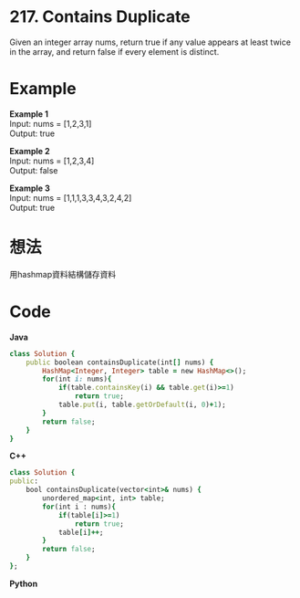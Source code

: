 # 217. Contains Duplicate
Given an integer array nums, return true if any value appears at least twice in the array, and return false if every element is distinct.

 
# Example
**Example 1**  
Input: nums = [1,2,3,1]  
Output: true  

**Example 2**  
Input: nums = [1,2,3,4]  
Output: false  

**Example 3**  
Input: nums = [1,1,1,3,3,4,3,2,4,2]  
Output: true  

# 想法
用hashmap資料結構儲存資料  

# Code
**Java**
```ruby
class Solution {
    public boolean containsDuplicate(int[] nums) {
        HashMap<Integer, Integer> table = new HashMap<>();
        for(int i: nums){
            if(table.containsKey(i) && table.get(i)>=1)
                return true;
            table.put(i, table.getOrDefault(i, 0)+1);
        }
        return false;
    }
}
```
**C++**  
```ruby
class Solution {
public:
    bool containsDuplicate(vector<int>& nums) {
        unordered_map<int, int> table;
        for(int i : nums){
            if(table[i]>=1)
                return true;
            table[i]++;
        }
        return false;
    }
};
```
**Python**  

